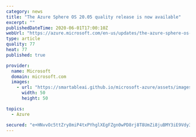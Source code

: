 ```yaml
---
category: news
title: "The Azure Sphere OS 20.05 quality release is now available"
excerpt: ""
publishedDateTime: 2020-06-01T17:00:10Z
webUrl: "https://azure.microsoft.com/en-us/updates/the-azure-sphere-os-20-05-quality-release-is-now-available/"
type: article
quality: 77
heat: 77
published: true

provider:
  name: Microsoft
  domain: microsoft.com
  images:
    - url: "https://smartableai.github.io/microsoft-azure/assets/images/organizations/microsoft.com-50x50.jpg"
      width: 50
      height: 50

topics:
  - Azure

secured: "e+HNvvOc5ttZry8miP4txPYhglXEgFZgn0wPD8rj8T8UmZi8juBMY3iE9Vdy3eSnvXcK2u1PYoDlxCep/jNd+Iv+aR5xqIpsAqmd3bMaiA1NmhTL+2NudvHfMCTtFg7gjXxX3DrOXn2EIWFApeZexbXCPQwSTG4T0o4p2O/m3sjqbV1SHreuJdpN0/5sr7ayBZDjEkINfjX2p7OHDzWW9GSlKOrGuwCBNKSdgJTLkVfcg34NND/bDle7en/ngcllJjCseAtuNC/eaHxd1aowQd6dkKkgobVCEGKZOlxHL9STJNzoSUTVi4wgapxGilQFlu1sRLxc1Qh8oWUwH0zuQQ==;z1hdgv89eGWNd5sawaOSEg=="
---
```



